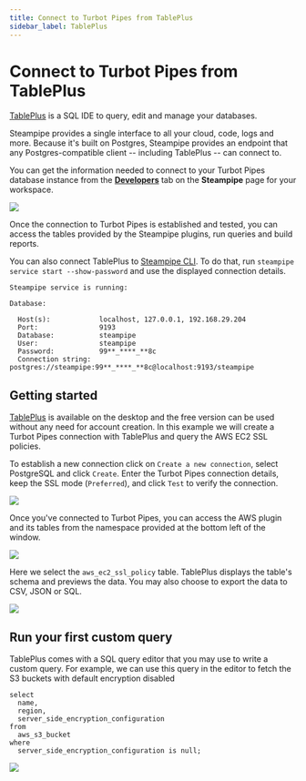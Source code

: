 ```yaml
---
title: Connect to Turbot Pipes from TablePlus
sidebar_label: TablePlus
---
```


# Connect to Turbot Pipes from TablePlus

[TablePlus](https://tableplus.com/) is a SQL IDE to query, edit and manage your
databases.

Steampipe provides a single interface to all your cloud, code, logs and more.
Because it's built on Postgres, Steampipe provides an endpoint that any
Postgres-compatible client -- including TablePlus -- can connect to.

You can get the information needed to connect to your Turbot Pipes database instance from the **[Developers](/pipes/docs/using/steampipe/developers)** tab on the **Steampipe** page for your workspace.  

![](/images/docs/pipes/steampipe/pipes_steampipe_developer_database.png)

Once the connection to Turbot Pipes is established and tested, you can access
the tables provided by the Steampipe plugins, run queries and build reports.

You can also connect TablePlus to
[Steampipe CLI](https://steampipe.io/downloads). To do that, run
`steampipe service start --show-password` and use the displayed connection
details.

```
Steampipe service is running:

Database:

  Host(s):            localhost, 127.0.0.1, 192.168.29.204
  Port:               9193
  Database:           steampipe
  User:               steampipe
  Password:           99**_****_**8c
  Connection string:  postgres://steampipe:99**_****_**8c@localhost:9193/steampipe
```

## Getting started

[TablePlus](https://tableplus.com/download) is available on the desktop and the
free version can be used without any need for account creation. In this example
we will create a Turbot Pipes connection with TablePlus and query the AWS EC2
SSL policies.

To establish a new connection click on `Create a new connection`, select
PostgreSQL and click `Create`. Enter the Turbot Pipes connection details, keep
the SSL mode (`Preferred`), and click `Test` to verify the connection.

<div style={{"marginTop":"1em", "marginBottom":"1em", "width":"90%"}}>
<img src="/images/docs/pipes/tableplus-connection-success.png" />
</div>

Once you've connected to Turbot Pipes, you can access the AWS plugin and its
tables from the namespace provided at the bottom left of the window.

<div style={{"marginTop":"1em", "marginBottom":"1em", "width":"50%"}}>
<img src="/images/docs/pipes/tableplus-namespace-select.png" />
</div>

Here we select the `aws_ec2_ssl_policy` table. TablePlus displays the table's
schema and previews the data. You may also choose to export the data to CSV,
JSON or SQL.

<div style={{"marginTop":"1em", "marginBottom":"1em", "width":"90%"}}>
<img src="/images/docs/pipes/tableplus-ec2-ssl-data-preview.png" />
</div>

## Run your first custom query

TablePlus comes with a SQL query editor that you may use to write a custom
query. For example, we can use this query in the editor to fetch the S3 buckets
with default encryption disabled

```
select
  name,
  region,
  server_side_encryption_configuration
from
  aws_s3_bucket
where
  server_side_encryption_configuration is null;
```

<div style={{"marginTop":"1em", "marginBottom":"1em", "width":"90%"}}>
<img src="/images/docs/pipes/tableplus-custom-query-results.png" />
</div>
